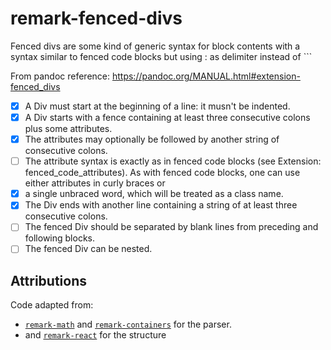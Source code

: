 # remark-fenced-divs

Fenced divs are some kind of generic syntax for block contents with a syntax similar to fenced code blocks but using : as delimiter instead of \`\`\`

From pandoc reference: <https://pandoc.org/MANUAL.html#extension-fenced_divs>

*   [x] A Div must start at the beginning of a line: it musn't be indented.
*   [x] A Div starts with a fence containing at least three consecutive colons
    plus some attributes.
*   [x] The attributes may optionally be followed by another string of
    consecutive colons.
*   [ ] The attribute syntax is exactly as in fenced code blocks (see Extension:
        fenced_code_attributes). As with fenced code blocks, one can use either
        attributes in curly braces or
*   [x] a single unbraced word, which will be treated as a class name.
*   [x] The Div ends with another line containing a string of at least three
    consecutive colons.
*   [ ] The fenced Div should be separated by blank lines from preceding and
    following blocks.
*   [ ] The fenced Div can be nested.

## Attributions

Code adapted from:

*   [`remark-math`](https://github.com/Rokt33r/remark-math) and [`remark-containers`](https://github.com/Nevenall/remark-containers) for the parser.
*   and [`remark-react`](https://github.com/remarkjs/remark-react) for the
    structure
